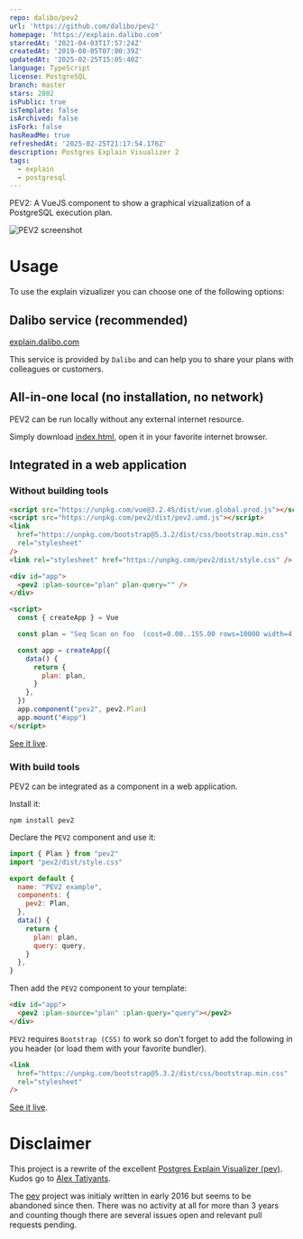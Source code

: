```yaml
---
repo: dalibo/pev2
url: 'https://github.com/dalibo/pev2'
homepage: 'https://explain.dalibo.com'
starredAt: '2021-04-03T17:57:24Z'
createdAt: '2019-08-05T07:00:39Z'
updatedAt: '2025-02-25T15:05:40Z'
language: TypeScript
license: PostgreSQL
branch: master
stars: 2802
isPublic: true
isTemplate: false
isArchived: false
isFork: false
hasReadMe: true
refreshedAt: '2025-02-25T21:17:54.176Z'
description: Postgres Explain Visualizer 2
tags:
  - explain
  - postgresql
---
```


PEV2: A VueJS component to show a graphical vizualization of a PostgreSQL execution
plan.

![PEV2 screenshot](pev2_screenshot.png)

# Usage

To use the explain vizualizer you can choose one of the following options:

## Dalibo service (recommended)

[explain.dalibo.com](https://explain.dalibo.com)

This service is provided by `Dalibo` and can help you to share your plans with
colleagues or customers.

## All-in-one local (no installation, no network)

PEV2 can be run locally without any external internet resource.

Simply download
[index.html](https://www.github.com/dalibo/pev2/releases/latest/download/index.html),
open it in your favorite internet browser.

## Integrated in a web application

### Without building tools

```html
<script src="https://unpkg.com/vue@3.2.45/dist/vue.global.prod.js"></script>
<script src="https://unpkg.com/pev2/dist/pev2.umd.js"></script>
<link
  href="https://unpkg.com/bootstrap@5.3.2/dist/css/bootstrap.min.css"
  rel="stylesheet"
/>
<link rel="stylesheet" href="https://unpkg.com/pev2/dist/style.css" />

<div id="app">
  <pev2 :plan-source="plan" plan-query="" />
</div>

<script>
  const { createApp } = Vue

  const plan = "Seq Scan on foo  (cost=0.00..155.00 rows=10000 width=4)"

  const app = createApp({
    data() {
      return {
        plan: plan,
      }
    },
  })
  app.component("pev2", pev2.Plan)
  app.mount("#app")
</script>
```

[See it live](https://stackblitz.com/edit/pev2-vanilla).

### With build tools

PEV2 can be integrated as a component in a web application.

Install it:

```
npm install pev2
```

Declare the `PEV2` component and use it:

```javascript
import { Plan } from "pev2"
import "pev2/dist/style.css"

export default {
  name: "PEV2 example",
  components: {
    pev2: Plan,
  },
  data() {
    return {
      plan: plan,
      query: query,
    }
  },
}
```

Then add the `PEV2` component to your template:

```html
<div id="app">
  <pev2 :plan-source="plan" :plan-query="query"></pev2>
</div>
```

`PEV2` requires `Bootstrap (CSS)` to work so don't forget to
add the following in you header (or load them with your favorite bundler).

```html
<link
  href="https://unpkg.com/bootstrap@5.3.2/dist/css/bootstrap.min.css"
  rel="stylesheet"
/>
```

[See it live](https://stackblitz.com/edit/pev2-vite).

# Disclaimer

This project is a rewrite of the excellent [Postgres Explain Visualizer
(pev)][pev]. Kudos go to [Alex Tatiyants][atatiyan].

The [pev][pev] project was initialy written in early 2016 but seems to be
abandoned since then. There was no activity at all for more than 3 years and
counting though there are several issues open and relevant pull requests
pending.

[pev]: https://github.com/AlexTatiyants/pev
[atatiyan]: https://github.com/AlexTatiyants
[demo]: https://dalibo.github.io/pev2
[explain.dali.bo]: https://explain.dalibo.com
